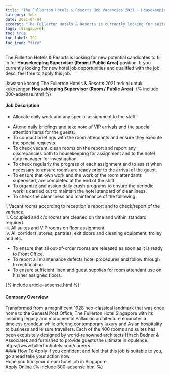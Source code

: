 ```yaml
---
title: "The Fullerton Hotels & Resorts Job Vacancies 2021 - Housekeeping Supervisor (Room / Public Area)" 
category: Jobs 
date: 2021-04-04 
excerpt: "The Fullerton Hotels & Resorts is currently looking for suitable person to fill in the Housekeeping Supervisor (Room / Public Area) which positioned at Singapore" 
tags: [Singapore] 
toc: true 
toc_label: TOC 
toc_icon: "fire" 
--- 
```


<p>The Fullerton Hotels & Resorts is looking for new potential candidates to fill in for <b>Housekeeping Supervisor (Room / Public Area)</b> position. If you currently looking for new hotel job opportunities and qualified with the job desc, feel free to apply this job.
</p>Jawatan kosong The Fullerton Hotels & Resorts 2021 terkini untuk kekosongan <b>Housekeeping Supervisor (Room / Public Area)</b>. 
{% include 300-adsense.html %} 
<div><div><h4>Job Description</h4></div><div><div><span><div><ul><li>Allocate daily work and any special assignment to the staff.</li></ul><div><ul><li>Attend daily briefings and take note of VIP arrivals and the special attention items for the guests.</li><li>To conduct briefings with the room attendants and ensure they execute the special requests.</li><li>To check vacant, clean rooms on the report and report any discrepancies both to housekeeping for assignment and to the hotel duty manager for investigation.</li><li>To check regularly the progress of each assignment and to assist when necessary to ensure rooms are ready prior to the arrival of the guest.</li><li>To ensure that own work and the work of the room attendants supervised, are completed at the end of the shift.</li><li>To organize and assign daily crash programs to ensure the periodic work is carried out to maintain the hotel standard of cleanliness.</li><li>To check the cleanliness and maintenance of the following:</li></ul><div>i. Vacant rooms according to reception's report and to check/report of the variance.</div><div>ii. Occupied and c/o rooms are cleaned on time and within standard required.</div><div>iii. All suites and VIP rooms on floor assignment.</div><div>iv. All corridors, stores, pantries, exit doors and cleaning equipment, trolley and etc.</div><ul><li>To ensure that all out-of-order rooms are released as soon as it is ready to Front Office.</li><li>To report all maintenance defects hotel procedures and follow through to rectification.</li><li>To ensure sufficient linen and guest supplies for room attendant use on his/her assigned floors.</li></ul></div></div></span></div></div></div> 
{% include article-adsense.html %} 
<div><div><h4>Company Overview</h4></div><div><div><span><div><div>
	Transformed from a magnificent 1928 neo-classical landmark that was once home to the General Post Office, The Fullerton Hotel Singapore with its inspiring legacy and monumental Palladian architecture emanates a timeless grandeur while offering contemporary luxury and Asian hospitality to business and leisure travellers. Each of the 400 rooms and suites has been exquisitely designed by world-renowned architects Hirsch Bedner &amp; Associates and furnished to provide guests the ultimate in opulence.</div>
<div>
	https://www.fullertonhotels.com/careers</div></div></span></div></div></div> 
#### How To Apply 
If you confident and feel that this job is suitable to you, go ahead take your action now. <br/> 
Hope you find your dream hotel job in Singapore. <br/> 
<a href="https://www.jobstreet.com.my/en/job/housekeeping-supervisor-room-public-area-8442932/origin/sg?jobId=jobstreet-sg-job-8442932" class="btn btn--info" target="_blank" rel="nofollow noopenner">Apply Online</a> 
{% include 300-adsense.html %} 
